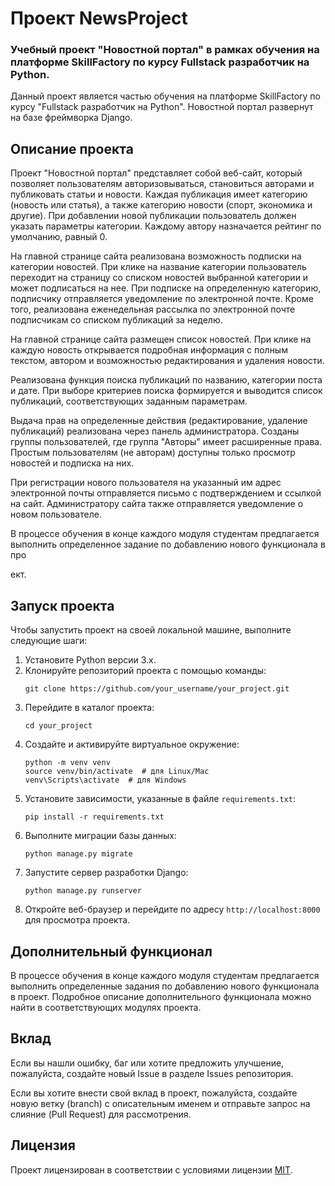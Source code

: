 # Проект NewsProject
### Учебный проект "Новостной портал" в рамках обучения на платформе SkillFactory по курсу Fullstack разработчик на Python.

Данный проект является частью обучения на платформе SkillFactory по курсу "Fullstack разработчик на Python". Новостной портал развернут на базе фреймворка Django.

## Описание проекта

Проект "Новостной портал" представляет собой веб-сайт, который позволяет пользователям авторизовываться, становиться авторами и публиковать статьи и новости. Каждая публикация имеет категорию (новость или статья), а также категорию новости (спорт, экономика и другие). При добавлении новой публикации пользователь должен указать параметры категории. Каждому автору назначается рейтинг по умолчанию, равный 0.

На главной странице сайта реализована возможность подписки на категории новостей. При клике на название категории пользователь переходит на страницу со списком новостей выбранной категории и может подписаться на нее. При подписке на определенную категорию, подписчику отправляется уведомление по электронной почте. Кроме того, реализована еженедельная рассылка по электронной почте подписчикам со списком публикаций за неделю.

На главной странице сайта размещен список новостей. При клике на каждую новость открывается подробная информация с полным текстом, автором и возможностью редактирования и удаления новости.

Реализована функция поиска публикаций по названию, категории поста и дате. При выборе критериев поиска формируется и выводится список публикаций, соответствующих заданным параметрам.

Выдача прав на определенные действия (редактирование, удаление публикаций) реализована через панель администратора. Созданы группы пользователей, где группа "Авторы" имеет расширенные права. Простым пользователям (не авторам) доступны только просмотр новостей и подписка на них.

При регистрации нового пользователя на указанный им адрес электронной почты отправляется письмо с подтверждением и ссылкой на сайт. Администратору сайта также отправляется уведомление о новом пользователе.

В процессе обучения в конце каждого модуля студентам предлагается выполнить определенное задание по добавлению нового функционала в про

ект.

## Запуск проекта

Чтобы запустить проект на своей локальной машине, выполните следующие шаги:

1. Установите Python версии 3.x.
2. Клонируйте репозиторий проекта с помощью команды:
   ```
   git clone https://github.com/your_username/your_project.git
   ```
3. Перейдите в каталог проекта:
   ```
   cd your_project
   ```
4. Создайте и активируйте виртуальное окружение:
   ```
   python -m venv venv
   source venv/bin/activate  # для Linux/Mac
   venv\Scripts\activate  # для Windows
   ```
5. Установите зависимости, указанные в файле `requirements.txt`:
   ```
   pip install -r requirements.txt
   ```
6. Выполните миграции базы данных:
   ```
   python manage.py migrate
   ```
7. Запустите сервер разработки Django:
   ```
   python manage.py runserver
   ```
8. Откройте веб-браузер и перейдите по адресу `http://localhost:8000` для просмотра проекта.

## Дополнительный функционал

В процессе обучения в конце каждого модуля студентам предлагается выполнить определенные задания по добавлению нового функционала в проект. Подробное описание дополнительного функционала можно найти в соответствующих модулях проекта.

## Вклад

Если вы нашли ошибку, баг или хотите предложить улучшение, пожалуйста, создайте новый Issue в разделе Issues репозитория.

Если вы хотите внести свой вклад в проект, пожалуйста, создайте новую ветку (branch) с описательным именем и отправьте запрос на слияние (Pull Request) для рассмотрения.

## Лицензия

Проект лицензирован в соответствии с условиями лицензии [MIT](LICENSE).

